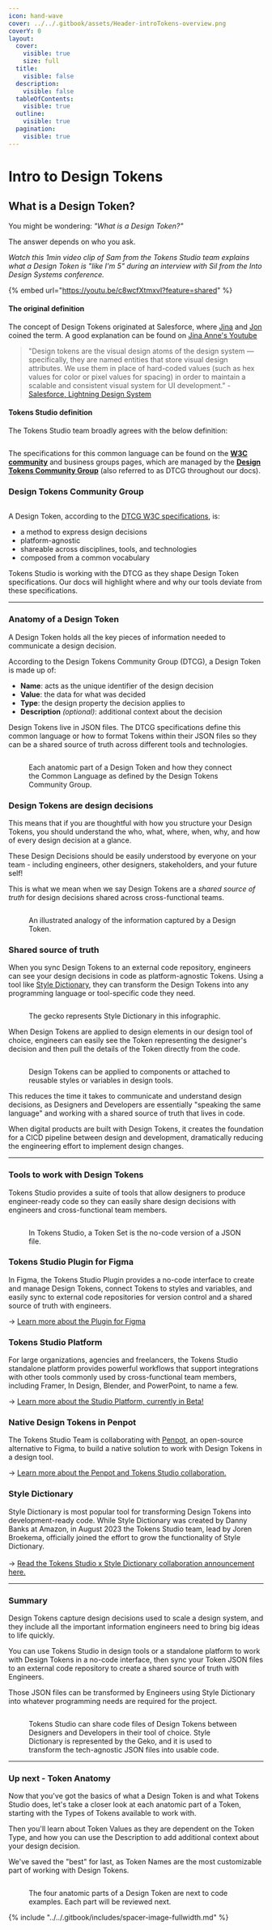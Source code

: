 ```yaml
---
icon: hand-wave
cover: ../../.gitbook/assets/Header-introTokens-overview.png
coverY: 0
layout:
  cover:
    visible: true
    size: full
  title:
    visible: false
  description:
    visible: false
  tableOfContents:
    visible: true
  outline:
    visible: true
  pagination:
    visible: true
---
```


# Intro to Design Tokens

## What is a Design Token?

You might be wondering: _"What is a Design Token?"_

The answer depends on who you ask.



_Watch this 1min video clip of Sam from the Tokens Studio team explains what a Design Token is "like I'm 5" during an interview with Sil from the Into Design Systems conference._&#x20;

{% embed url="https://youtu.be/c8wcfXtmxvI?feature=shared" %}

#### The original definition

The concept of Design Tokens originated at Salesforce, where [Jina](https://bsky.app/profile/jina.social) and [Jon](https://www.linkedin.com/in/jonnylevine) coined the term. A good explanation can be found on [Jina Anne's Youtube](https://www.youtube.com/watch?v=q5qIowMyVt8)

> "Design tokens are the visual design atoms of the design system — specifically, they are named entities that store visual design attributes. We use them in place of hard-coded values (such as hex values for color or pixel values for spacing) in order to maintain a scalable and consistent visual system for UI development." -  [Salesforce, Lightning Design System](https://www.lightningdesignsystem.com/design-tokens/)



#### Tokens Studio definition

The Tokens Studio team broadly agrees with the below definition:

<figure><img src="../../.gitbook/assets/design-token-ts.png" alt=""><figcaption></figcaption></figure>

The specifications for this common language can be found on the [**W3C community**](https://www.w3.org/community/design-tokens/) and business groups pages, which are managed by the [**Design Tokens Community Group**](https://www.designtokens.org/) (also referred to as DTCG throughout our docs).



### Design Tokens Community Group

<figure><img src="../../.gitbook/assets/dtcg.png" alt=""><figcaption></figcaption></figure>

A Design Token, according to the [DTCG W3C specifications](https://tr.designtokens.org/format/#introduction), is:

* a method to express design decisions
* platform-agnostic
* shareable across disciplines, tools, and technologies
* composed from a common vocabulary

Tokens Studio is working with the DTCG as they shape Design Token specifications. Our docs will highlight where and why our tools deviate from these specifications.

***



### Anatomy of a Design Token

A Design Token holds all the key pieces of information needed to communicate a design decision.

According to the Design Tokens Community Group (DTCG), a Design Token is made up of:

* **Name**: acts as the unique identifier of the design decision
* **Value**: the data for what was decided
* **Type**: the design property the decision applies to
* **Description** _(optional)_: additional context about the decision

Design Tokens live in JSON files. The DTCG specifications define this common language or how to format Tokens within their JSON files so they can be a shared source of truth across different tools and technologies.

<figure><img src="../../.gitbook/assets/flow-chart-common-language.png" alt=""><figcaption><p>Each anatomic part of a Design Token and how they connect the Common Language as defined by the Design Tokens Community Group. </p></figcaption></figure>



### Design Tokens are design decisions

This means that if you are thoughtful with how you structure your Design Tokens, you should understand the who, what, where, when, why, and how of every design decision at a glance.

These Design Decisions should be easily understood by everyone on your team - including engineers, other designers, stakeholders, and your future self!

This is what we mean when we say Design Tokens are a _shared source of truth_ for design decisions shared across cross-functional teams.

<figure><img src="../../.gitbook/assets/design-decisions-ws.png" alt=""><figcaption><p>An illustrated analogy of the information captured by a Design Token. </p></figcaption></figure>



### Shared source of truth

When you sync Design Tokens to an external code repository, engineers can see your design decisions in code as platform-agnostic Tokens. Using a tool like [Style Dictionary](https://styledictionary.com/), they can transform the Design Tokens into any programming language or tool-specific code they need.

<figure><img src="../../.gitbook/assets/transform-sd.png" alt=""><figcaption><p>The gecko represents Style Dictionary in this infographic. </p></figcaption></figure>



When Design Tokens are applied to design elements in our design tool of choice, engineers can easily see the Token representing the designer's decision and then pull the details of the Token directly from the code.

<figure><img src="../../.gitbook/assets/tokens-button-figma-properties.png" alt=""><figcaption><p>Design Tokens can be applied to components or attached to reusable styles or variables in design tools.</p></figcaption></figure>



This reduces the time it takes to communicate and understand design decisions, as Designers and Developers are essentially "speaking the same language" and working with a shared source of truth that lives in code.

When digital products are built with Design Tokens, it creates the foundation for a CICD pipeline between design and development, dramatically reducing the engineering effort to implement design changes.

***



### Tools to work with Design Tokens

Tokens Studio provides a suite of tools that allow designers to produce engineer-ready code so they can easily share design decisions with engineers and cross-functional team members.

<figure><img src="../../.gitbook/assets/infographic-tokenSet-JSON@2x.png" alt=""><figcaption><p>In Tokens Studio, a Token Set is the no-code version of a JSON file.</p></figcaption></figure>



### <img src="../../.gitbook/assets/logo-icon-figma.png" alt="" data-size="line">Tokens Studio Plugin for Figma

In Figma, the Tokens Studio Plugin provides a no-code interface to create and manage Design Tokens, connect Tokens to styles and variables, and easily sync to external code repositories for version control and a shared source of truth with engineers.&#x20;

→ [Learn more about the Plugin for Figma](https://tokens.studio/plugin)



### <img src="../../.gitbook/assets/logo-icon-studio-platform.png" alt="" data-size="line">Tokens Studio Platform

For large organizations, agencies and freelancers, the Tokens Studio standalone platform provides powerful workflows that support integrations with other tools commonly used by cross-functional team members, including Framer, In Design, Blender, and PowerPoint, to name a few.

→ [Learn more about the Studio Platform, currently in Beta!](https://tokens.studio/studio)



### <img src="../../.gitbook/assets/logo-icon-penpot.png" alt="" data-size="line">Native Design Tokens in Penpot

The Tokens Studio Team is collaborating with [Penpot](https://penpot.app/), an open-source alternative to Figma, to build a native solution to work with Design Tokens in a design tool.&#x20;

→ [Learn more about the Penpot and Tokens Studio collaboration.](https://tokens.studio/blog/bringing-design-tokens-to-penpot-an-open-source-collaboration-for-the-design-systems-community)



### <img src="../../.gitbook/assets/logo-icon-style-dictionary.png" alt="" data-size="line">**Style Dictionary**

Style Dictionary is most popular tool for transforming Design Tokens into development-ready code. While Style Dictionary was created by Danny Banks at Amazon, in August 2023 the Tokens Studio team, lead by Joren Broekema, officially joined the effort to grow the functionality of Style Dictionary. \
\
→ [Read the Tokens Studio x Style Dictionary collaboration announcement here.](https://styledictionary.com/version-4/statement/)



***



### Summary

Design Tokens capture design decisions used to scale a design system, and they include all the important information engineers need to bring big ideas to life quickly.&#x20;

You can use Tokens Studio in design tools or a standalone platform to work with Design Tokens in a no-code interface, then sync your Token JSON files to an external code repository to create a shared source of truth with Engineers.&#x20;

Those JSON files can be transformed by Engineers using Style Dictionary into whatever programming needs are required for the project.&#x20;

<figure><img src="../../.gitbook/assets/TS-git-SD-multi-tool.png" alt=""><figcaption><p>Tokens Studio can share code files of Design Tokens between Designers and Developers in their tool of choice. Style Dictionary is represented by the Geko, and it is used to transform the tech-agnostic JSON files into usable code. </p></figcaption></figure>

***



### Up next - Token Anatomy

Now that you've got the basics of what a Design Token is and what Tokens Studio does, let's take a closer look at each anatomic part of a Token, starting with the Types of Tokens available to work with.

Then you'll learn about Token Values as they are dependent on the Token Type, and how you can use the Description to add additional context about your design decision.&#x20;

We've saved the "best" for last, as Token Names are the most customizable part of working with Design Tokens.&#x20;

<figure><img src="../../.gitbook/assets/anatomy-token-all.png" alt=""><figcaption><p>The four anatomic parts of a Design Token are next to code examples. Each part will be reviewed next. </p></figcaption></figure>

{% include "../../.gitbook/includes/spacer-image-fullwidth.md" %}
